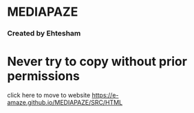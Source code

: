# MEDIAPAZE
### Created by Ehtesham
# Never try to copy without prior permissions
click here to move to website https://e-amaze.github.io/MEDIAPAZE/SRC/HTML
